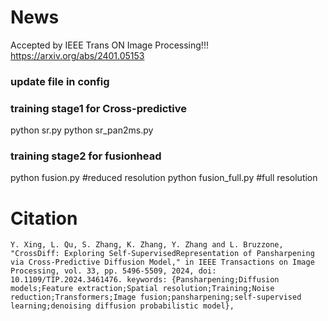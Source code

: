 # News
Accepted by IEEE Trans ON Image Processing!!!
https://arxiv.org/abs/2401.05153


### update file in config

### training stage1 for Cross-predictive
python sr.py
python sr_pan2ms.py

### training stage2 for fusionhead
python fusion.py #reduced resolution
python fusion_full.py #full resolution


# Citation

```
Y. Xing, L. Qu, S. Zhang, K. Zhang, Y. Zhang and L. Bruzzone, "CrossDiff: Exploring Self-SupervisedRepresentation of Pansharpening via Cross-Predictive Diffusion Model," in IEEE Transactions on Image Processing, vol. 33, pp. 5496-5509, 2024, doi: 10.1109/TIP.2024.3461476. keywords: {Pansharpening;Diffusion models;Feature extraction;Spatial resolution;Training;Noise reduction;Transformers;Image fusion;pansharpening;self-supervised learning;denoising diffusion probabilistic model},
```
